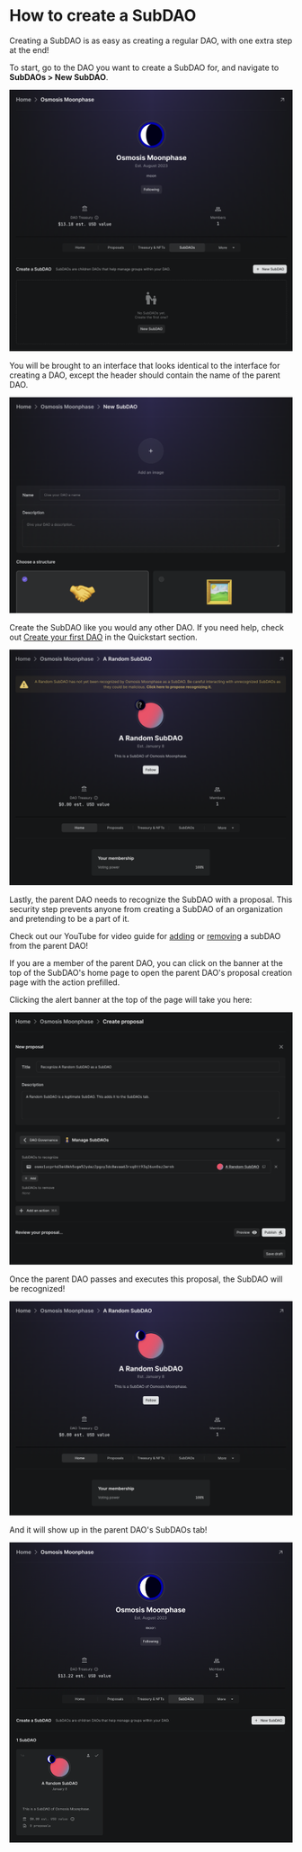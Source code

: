 # How to create a SubDAO

Creating a SubDAO is as easy as creating a regular DAO, with one extra step at the end!

To start, go to the DAO you want to create a SubDAO for, and navigate to **SubDAOs > New SubDAO**.

![Create SubDAO button](../../.gitbook/assets/subdaos-tab.png)

You will be brought to an interface that looks identical to the interface for creating a DAO, except the header should contain the name of the parent DAO.

![New SubDAO UI](../../.gitbook/assets/new-subdao.png)

Create the SubDAO like you would any other DAO. If you need help, check out [Create your first DAO](../../introduction/quickstart/create-a-dao.md) in the Quickstart section.

![SubDAO home](../../.gitbook/assets/unregistered-subdao-home.png)

Lastly, the parent DAO needs to recognize the SubDAO with a proposal. This security step prevents anyone from creating a SubDAO of an organization and pretending to be a part of it.

Check out our YouTube for video guide for [adding](https://youtu.be/F42qF2mAYxU) or [removing](https://youtu.be/qpP_WSiju2U) a subDAO from the parent DAO!

If you are a member of the parent DAO, you can click on the banner at the top of the SubDAO's home page to open the parent DAO's proposal creation page with the action prefilled.

Clicking the alert banner at the top of the page will take you here:

![Parent DAO proposal creation](../../.gitbook/assets/prefilled-subdao-recognition.png)

Once the parent DAO passes and executes this proposal, the SubDAO will be recognized!

![Recognized SubDAO home](../../.gitbook/assets/subdao-home-recognized.png)

And it will show up in the parent DAO's SubDAOs tab!

![Parent DAO SubDAOs tab](../../.gitbook/assets/subdaos-tab-recognized.png)
